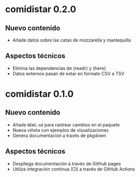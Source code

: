 # comidistar 0.2.0

## Nuevo contenido

* Añade datos sobre las catas de mozzarella y mantequilla

## Aspectos técnicos

* Elimina las dependencias de {readr} y {here}
* Datos externos pasan de estar en formato CSV a TSV

# comidistar 0.1.0


## Nuevo contenido

* Añade `NEWS.md` para rastrear cambios en el paquete
* Nueva viñeta con ejemplos de visualizaciones
* Genera documentación a través de pkgdown

## Aspectos técnicos

* Despliega documentación a través de GitHub pages
* Utiliza integración continua (CI) a través de GitHub Actions

